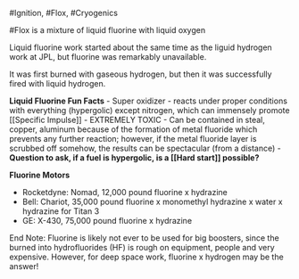 #Ignition, #Flox, #Cryogenics

#Flox is a mixture of liquid fluorine with liquid oxygen

Liquid fluorine work started about the same time as the liguid hydrogen work at JPL, but fluorine was remarkably unavailable. 

It was first burned with gaseous hydrogen, but then it was successfully fired with liquid hydrogen.

**Liquid Fluorine Fun Facts**
	- Super oxidizer
	- reacts under proper conditions with everything (hypergolic) except nitrogen, which can immensely promote [[Specific Impulse]]
	- EXTREMELY TOXIC
	- Can be contained in steal, copper, aluminum because of the formation of metal fluoride which prevents any further reaction; however, if the metal fluoride layer is scrubbed off somehow, the results can be spectacular (from a distance)
	- 	**Question to ask, if a fuel is hypergolic, is a [[Hard start]] possible?**
	
**Fluorine Motors**
- Rocketdyne: Nomad, 12,000 pound fluorine x hydrazine
- Bell: Chariot, 35,000 pound fluorine x monomethyl hydrazine x water x hydrazine for Titan 3
- GE: X-430, 75,000 pound fluorine x hydrazine

End Note: Fluorine is likely not ever to be used for big boosters, since the burned into hydrofluorides (HF) is rough on equipment, people and very expensive. However, for deep space work, fluorine x hydrogen may be the answer!



	